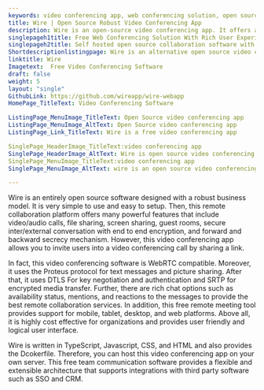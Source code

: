 ```yaml
---
keywords: video conferencing app, web conferencing solution, open source collaboration software, free team communication software, remote meeting tool
title: Wire | Open Source Robust Video Conferencing App
description: Wire is an open-source video conferencing app. It offers a wide range of features as file sharing, secured video/audio conversation, WebRTC enabled, and more.
singlepageh1title: Free Web Conferencing Solution With Rich User Experience
singlepageh2title: Self hosted open source collaboration software with enterprise security standards. It is WebRTC compatible and provides trusted internal/external conversations.
Shortdescriptionlistingpage: Wire is an alternative open source video conferencing app. It is secure, advanced and comes up with many features such as file sharing, rich chat options, and more.
linktitle: Wire
Imagetext:  Free Video Conferencing Software
draft: false
weight: 5
layout: "single"
GithubLink: https://github.com/wireapp/wire-webapp
HomePage_TitleText: Video Conferencing Software

ListingPage_MenuImage_TitleText: Open Source video conferencing app
ListingPage_MenuImage_AltText: Open Source video conferencing app
ListingPage_Link_TitleText: Wire is a free video conferencing app

SinglePage_HeaderImage_TitleText:video conferencing app
SinglePage_HeaderImage_AltText: Wire is open source video conferencing app
SinglePage_MenuImage_TitleText:video conferencing app
SinglePage_MenuImage_AltText: wire is an open source video conferencing app

---
```


Wire is an entirely open source software designed with a robust business model. It is very simple to use and easy to setup. Then, this remote collaboration platform offers many powerful features that include video/audio calls, file sharing, screen sharing, guest rooms, secure inter/external conversation with end to end encryption, and forward and backward secrecy mechanism. However, this video conferencing app allows you to invite users into a video conferencing call by sharing a link.

In fact, this video conferencing software is WebRTC compatible. Moreover, it uses the Proteus protocol for text messages and picture sharing. After that, it uses DTLS For key negotiation and authentication and SRTP for encrypted media transfer. Further, there are rich chat options such as availability status, mentions, and reactions to the messages to provide the best remote collaboration services. In addition, this free remote meeting tool provides support for mobile, tablet, desktop, and web platforms. Above all, it is highly cost effective for organizations and provides user friendly and logical user interface.

Wire is written in TypeScript, Javascript, CSS, and HTML and also provides the Dcokerfile. Therefore, you can host this video conferencing app on your own server. This free team communication software provides a flexible and extensible architecture that supports integrations with third party software such as SSO and CRM.

<a class="anchor" id="requirements" name="requirements" style="font-size: 12.16px;"></a>
